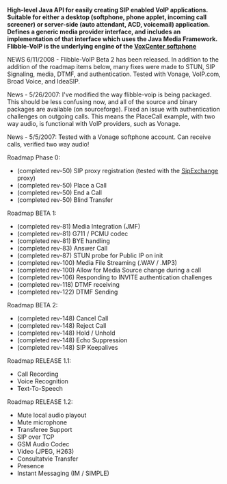 **High-level Java API for easily creating SIP enabled VoIP applications.  Suitable for either a desktop (softphone, phone applet, incoming call screener) or server-side (auto attendant, ACD, voicemail) application.  Defines a generic media provider interface, and includes an implementation of that interface which uses the Java Media Framework.
Flibble-VoIP is the underlying engine of the [VoxCenter softphone](http://sipresponse.com/)**

NEWS 6/11/2008 - Flibble-VoIP Beta 2 has been released.
In addition to the addition of the roadmap items below, many fixes were made to
STUN, SIP Signaling, media, DTMF, and authentication.  Tested with Vonage, VoIP.com, Broad Voice, and IdeaSIP.

News - 5/26/2007:  I've modified the way flibble-voip is being packaged.  This should be less confusing now, and all of the source and binary packages are available (on sourceforge).  Fixed an issue with authentication challenges on outgoing calls.  This means the PlaceCall example, with two way audio, is functional with VoIP providers, such as Vonage.

News - 5/5/2007:  Tested with a Vonage softphone account.  Can receive calls, verified two way audio!

Roadmap Phase 0:
  * (completed rev-50) SIP proxy registration (tested with the [SipExchange](http://cafesip.org/) proxy)
  * (completed rev-50) Place a Call
  * (completed rev-50) End a Call
  * (completed rev-50) Blind Transfer

Roadmap BETA 1:
  * (completed rev-81) Media Integration (JMF)
  * (completed rev-81) G711 / PCMU codec
  * (completed rev-81) BYE handling
  * (completed rev-83) Answer Call
  * (completed rev-87) STUN probe for Public IP on init
  * (completed rev-100) Media File Streaming (.WAV / .MP3)
  * (completed rev-100) Allow for Media Source change during a call
  * (completed rev-106) Responding to INVITE authentication challenges
  * (completed rev-118) DTMF receiving
  * (completed rev-122) DTMF Sending

Roadmap BETA 2:
  * (completed rev-148) Cancel Call
  * (completed rev-148) Reject Call
  * (completed rev-148) Hold / Unhold
  * (completed rev-148) Echo Suppression
  * (completed rev-148) SIP Keepalives

Roadmap RELEASE 1.1:
  * Call Recording
  * Voice Recognition
  * Text-To-Speech

Roadmap RELEASE 1.2:
  * Mute local audio playout
  * Mute microphone
  * Transferee Support
  * SIP over TCP
  * GSM Audio Codec
  * Video (JPEG, H263)
  * Consultatvie Transfer
  * Presence
  * Instant Messaging (IM / SIMPLE)
